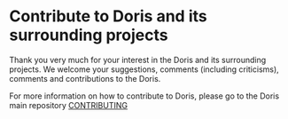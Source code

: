 <!-- 
Licensed to the Apache Software Foundation (ASF) under one
or more contributor license agreements.  See the NOTICE file
distributed with this work for additional information
regarding copyright ownership.  The ASF licenses this file
to you under the Apache License, Version 2.0 (the
"License"); you may not use this file except in compliance
with the License.  You may obtain a copy of the License at

  http://www.apache.org/licenses/LICENSE-2.0

Unless required by applicable law or agreed to in writing,
software distributed under the License is distributed on an
"AS IS" BASIS, WITHOUT WARRANTIES OR CONDITIONS OF ANY
KIND, either express or implied.  See the License for the
specific language governing permissions and limitations
under the License.
-->

# Contribute to Doris and its surrounding projects

Thank you very much for your interest in the Doris and its surrounding projects. We welcome your suggestions, comments (including criticisms), comments and contributions to the Doris.

For more information on how to contribute to Doris, please go to the Doris main repository [CONTRIBUTING](https://github.com/apache/incubator-doris/blob/master/CONTRIBUTING.md)
